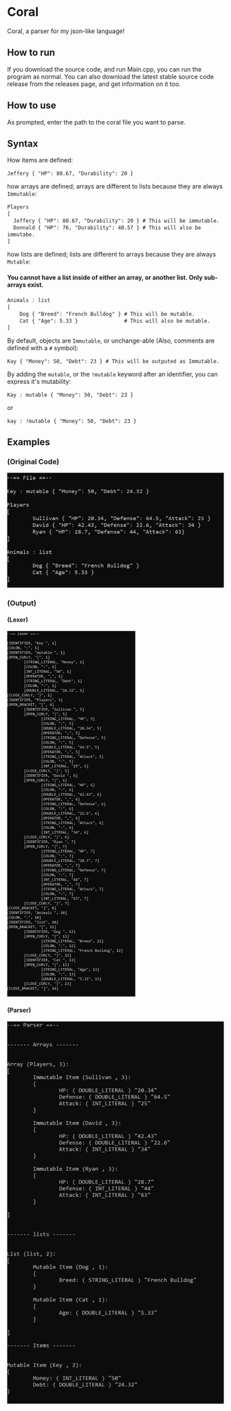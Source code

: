 # Coral

Coral, a parser for my json-like language!

## How to run

If you download the source code, and run Main.cpp, you can run the program as normal.
You can also download the latest stable source code release from the releases page, and get information on it too.

## How to use

As prompted, enter the path to the coral file you want to parse.

## Syntax

How items are defined:

```
Jeffery { "HP": 80.67, "Durability": 20 }
```

how arrays are defined; arrays are different to lists because they are always `Immutable`:

```
Players
[
  Jeffery { "HP": 80.67, "Durability": 20 } # This will be immutable.
  Donnald { "HP": 76, "Durability": 40.57 } # This will also be immutabe.
]
```

how lists are defined; lists are different to arrays because they are always `Mutable`:

#### You cannot have a list inside of either an array, or another list. Only sub-arrays exist.

```
Animals : list
[
	Dog { "Breed": "French Bulldog" } # This will be mutable.
	Cat { "Age": 5.33 }               # This will also be mutable.
]
```

By default, objects are `Immutable`, or unchange-able (Also, comments are defined with a `#` symbol):

```
Kay { "Money": 50, "Debt": 23 } # This will be outputed as Immutable.
```

By adding the `mutable`, or the `!mutable` keyword after an identifier, you can express it's mutability:

```
Kay : mutable { "Money": 50, "Debt": 23 }
```

or

```
kay : !mutable { "Money": 50, "Debt": 23 }
```

## Examples

### (Original Code)
![Code](ReadMeImages/Code.png)

### (Output)

#### (Lexer)
![Lexer](ReadMeImages/Lexer.png)

#### (Parser)
![Parser](ReadMeImages/Parser.png)

